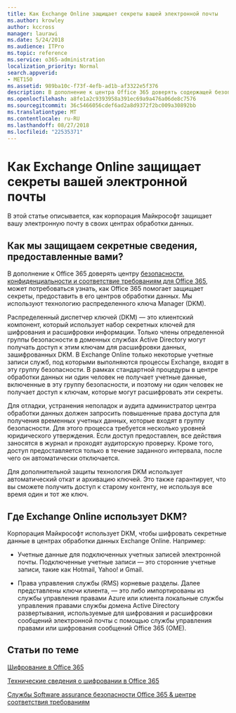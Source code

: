 ```yaml
---
title: Как Exchange Online защищает секреты вашей электронной почты
ms.author: krowley
author: kccross
manager: laurawi
ms.date: 5/24/2018
ms.audience: ITPro
ms.topic: reference
ms.service: o365-administration
localization_priority: Normal
search.appverid:
- MET150
ms.assetid: 989ba10c-f73f-4efb-ad1b-af3322e5f376
description: В дополнение к центра Office 365 доверять содержащей безопасности, конфиденциальности и сведения о соответствия для Office 365, может потребоваться узнать, как Office 365 помогает защищает секреты, предоставить в его центров обработки данных. Мы используют технологию распределенного ключа Manager (DKM).
ms.openlocfilehash: a8fe1a2c9393958a391ec69a9a476a06de8c7576
ms.sourcegitcommit: 36c5466056cdef6ad2a8d9372f2bc009a30892bb
ms.translationtype: MT
ms.contentlocale: ru-RU
ms.lasthandoff: 08/27/2018
ms.locfileid: "22535371"
---
```

# <a name="how-exchange-online-secures-your-email-secrets"></a>Как Exchange Online защищает секреты вашей электронной почты

В этой статье описывается, как корпорация Майкрософт защищает вашу электронную почту в своих центрах обработки данных.
  
## <a name="how-do-we-secure-secret-information-provided-by-you"></a>Как мы защищаем секретные сведения, предоставленные вами?

В дополнение к Office 365 доверять центру [безопасности, конфиденциальности и соответствие требованиям для Office 365](https://go.microsoft.com/fwlink/?linkid=874644), может потребоваться узнать, как Office 365 помогает защищает секреты, предоставить в его центров обработки данных. Мы используют технологию распределенного ключа Manager (DKM).
  
Распределенный диспетчер ключей (DKM) — это клиентский компонент, который использует набор секретных ключей для шифрования и расшифровки информации. Только члены определенной группы безопасности в доменных службах Active Directory могут получать доступ к этим ключам для расшифровки данных, зашифрованных DKM. В Exchange Online только некоторые учетные записи служб, под которыми выполняются процессы Exchange, входят в эту группу безопасности. В рамках стандартной процедуры в центре обработки данных ни один человек не получает учетные данные, включенные в эту группу безопасности, и поэтому ни один человек не получает доступ к ключам, которые могут расшифровать эти секреты.
  
Для отладки, устранения неполадок и аудита администратор центра обработки данных должен запросить повышенные права доступа для получения временных учетных данных, которые входят в группу безопасности. Для этого процесса требуется несколько уровней юридического утверждения. Если доступ предоставлен, все действия заносятся в журнал и проходят аудиторскую проверку. Кроме того, доступ предоставляется только в течение заданного интервала, после чего он автоматически отключается.
  
Для дополнительной защиты технология DKM использует автоматический откат и архивацию ключей. Это также гарантирует, что вы сможете получить доступ к старому контенту, не используя все время один и тот же ключ.

  
## <a name="where-does-exchange-online-make-use-of-dkm"></a>Где Exchange Online использует DKM?

Корпорация Майкрософт использует DKM, чтобы шифровать секретные данные в центрах обработки данных Exchange Online. Например:
  
- Учетные данные для подключенных учетных записей электронной почты. Подключенные учетные записи — это сторонние учетные записи, такие как Hotmail, Yahoo! и Gmail.
    
- Права управления службы (RMS) корневые разделы. Далее представлены ключи клиента, — это либо импортированы из службы управления правами Azure или клиента локальные службы управления правами службы домена Active Directory развертывания, используемые для шифрования и расшифровки сообщений электронной почты с помощью службы управления правами или шифрования сообщений Office 365 (OME).
    
## <a name="related-topics"></a>Статьи по теме

[Шифрование в Office 365](encryption.md)
  
[Технические сведения о шифровании в Office 365](technical-reference-details-about-encryption.md)
  
[Службы Software assurance безопасности Office 365 &amp; центре соответствия требованиям](https://go.microsoft.com/fwlink/?linkid=874645)
  

